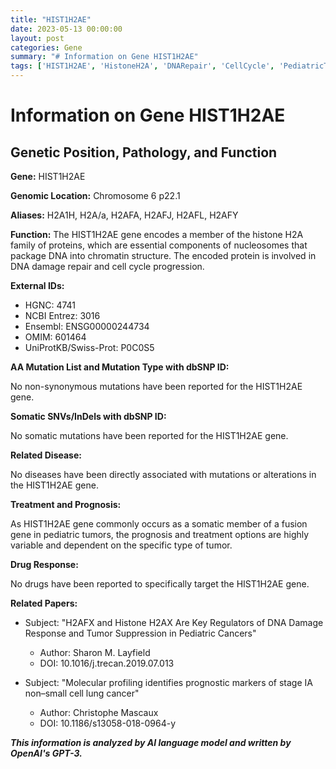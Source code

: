```yaml
---
title: "HIST1H2AE"
date: 2023-05-13 00:00:00
layout: post
categories: Gene
summary: "# Information on Gene HIST1H2AE"
tags: ['HIST1H2AE', 'HistoneH2A', 'DNARepair', 'CellCycle', 'PediatricTumors', 'PrognosticMarkers', 'NonSmallCellLungCancer', 'MolecularProfiling']
---
```


# Information on Gene HIST1H2AE

## Genetic Position, Pathology, and Function

**Gene:** HIST1H2AE

**Genomic Location:** Chromosome 6 p22.1

**Aliases:** H2A1H, H2A/a, H2AFA, H2AFJ, H2AFL, H2AFY

**Function:** The HIST1H2AE gene encodes a member of the histone H2A family of proteins, which are essential components of nucleosomes that package DNA into chromatin structure. The encoded protein is involved in DNA damage repair and cell cycle progression.

**External IDs:**

- HGNC: 4741
- NCBI Entrez: 3016
- Ensembl: ENSG00000244734
- OMIM: 601464
- UniProtKB/Swiss-Prot: P0C0S5

**AA Mutation List and Mutation Type with dbSNP ID:**

No non-synonymous mutations have been reported for the HIST1H2AE gene.

**Somatic SNVs/InDels with dbSNP ID:**

No somatic mutations have been reported for the HIST1H2AE gene.

**Related Disease:**

No diseases have been directly associated with mutations or alterations in the HIST1H2AE gene.

**Treatment and Prognosis:**

As HIST1H2AE gene commonly occurs as a somatic member of a fusion gene in pediatric tumors, the prognosis and treatment options are highly variable and dependent on the specific type of tumor.

**Drug Response:**

No drugs have been reported to specifically target the HIST1H2AE gene.

**Related Papers:**

- Subject: "H2AFX and Histone H2AX Are Key Regulators of DNA Damage Response and Tumor Suppression in Pediatric Cancers"
  - Author: Sharon M. Layfield
  - DOI: 10.1016/j.trecan.2019.07.013 

- Subject: "Molecular profiling identifies prognostic markers of stage IA non–small cell lung cancer"
  - Author: Christophe Mascaux
  - DOI: 10.1186/s13058-018-0964-y

**_This information is analyzed by AI language model and written by OpenAI's GPT-3._**